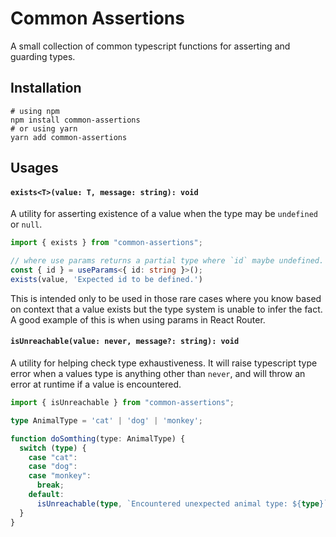 # Common Assertions

A small collection of common typescript functions for asserting and guarding types.

## Installation

```shell
# using npm
npm install common-assertions
# or using yarn
yarn add common-assertions
```

## Usages

#### `exists<T>(value: T, message: string): void`

A utility for asserting existence of a value when the type may be `undefined` or `null`.

```ts
import { exists } from "common-assertions";

// where use params returns a partial type where `id` maybe undefined.
const { id } = useParams<{ id: string }>();
exists(value, 'Expected id to be defined.')

```

This is intended only to be used in those rare cases where you know based on context that a value 
exists but the type system is unable to infer the fact. 
A good example of this is when using params in React Router.

#### `isUnreachable(value: never, message?: string): void`

A utility for helping check type exhaustiveness.
It will raise typescript type error when a values type is anything other than `never`, 
and will throw an error at runtime if a value is encountered.

```ts
import { isUnreachable } from "common-assertions";

type AnimalType = 'cat' | 'dog' | 'monkey';

function doSomthing(type: AnimalType) {
  switch (type) {
    case "cat":
    case "dog":
    case "monkey":
      break;
    default:
      isUnreachable(type, `Encountered unexpected animal type: ${type}`);
  }
}
```
